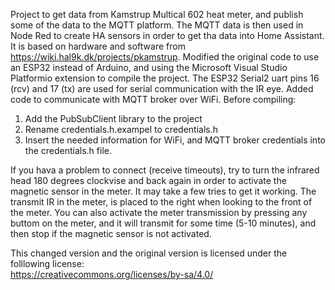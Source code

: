 Project to get data from Kamstrup Multical 602 heat meter, and publish some of the data to the MQTT platform.
The MQTT data is then used in Node Red to create HA sensors in order to get tha data into Home Assistant.
It is based on hardware and software from https://wiki.hal9k.dk/projects/pkamstrup.
Modified the original code to use an ESP32 instead of Arduino, and using the Microsoft Visual Studio  Platformio extension to compile the project.
The ESP32 Serial2 uart pins 16 (rcv) and 17 (tx) are used for serial communication with the IR eye.
Added code to communicate with MQTT broker over WiFi.
Before compiling:

1.  Add the PubSubClient library to the project
2.  Rename credentials.h.exampel to credentials.h 
3.  Insert the needed information for WiFi, and MQTT broker credentials into the credentials.h file.

If you hava a problem to connect (receive timeouts), try to turn the infrared head 180 degrees clockvise and back again in order to activate the magnetic sensor in the meter. It may take a few tries to get it working. The transmit IR in the meter, is placed to the right when looking to the front of the meter.
You can also activate the meter transmission by pressing any buttom on the meter, and it will transmit for some time (5-10 minutes), and then stop if the magnetic sensor is not activated.

This changed version and the original version is licensed under the folllowing license:  
 https://creativecommons.org/licenses/by-sa/4.0/